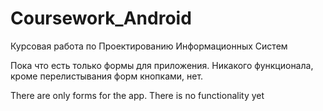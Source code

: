 # Coursework_Android
Курсовая работа по Проектированию Информационных Систем

Пока что есть только формы для приложения. Никакого функционала, кроме перелистывания форм кнопками, нет.

There are only forms for the app. There is no functionality yet
